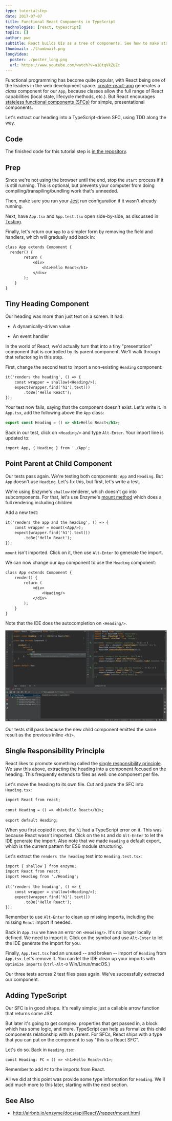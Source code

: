 ```yaml
---
type: tutorialstep
date: 2017-07-07
title: Functional React Components in TypeScript
technologies: [react, typescript]
topics: []
author: pwe
subtitle: React builds UIs as a tree of components. See how to make stateless functional component correctly with TypeScript.
thumbnail: ./thumbnail.png
longVideo:
  poster: ./poster_long.png
  url: https://www.youtube.com/watch?v=a18tqVkZUZc
---
```


Functional programming has become quite popular, with React being one of
the leaders in the web development space. 
[create-react-app](../../../technologies/cra) generates
a *class* component for our `App`, because classes allow the full range of
React capabilities (local state, lifecycle methods, etc.). But React
encourages
[stateless functional components (SFCs)](https://reactjs.org/docs/components-and-props.html)
for simple, presentational components. 

Let's extract our heading into a TypeScript-driven SFC, using TDD 
along the way.

## Code

The finished code for this tutorial step is 
[in the repository](https://github.com/JetBrains/jetbrains_guide/tree/master/demos/tutorials/react_typescript_tdd/functional_components).

## Prep

Since we're not using the browser until the end, stop the `start` process
if it is still running. This is optional, but prevents your computer from
doing compiling/transpiling/bundling work that's unneeded.

Then, make sure you run your [Jest](../../../technologies/jest) run configuration if it
wasn't already running.

Next, have `App.tsx` and `App.test.tsx` open side-by-side, as discussed
in [Testing](../testing/).

Finally, let's return our `App` to a simpler form by removing the field
and handlers, which will gradually add back in:

```typescript{}
class App extends Component {
  render() {
        return (
            <div>
                <h1>Hello React</h1>
            </div>
        );
    }
}
```

## Tiny Heading Component

Our heading was more than just text on a screen. It had:

- A dynamically-driven value

- An event handler

In the world of React, we'd actually turn that into a tiny "presentation"
component that is controlled by its parent component. We'll walk through that
refactoring in this step.

First, change the second test to import a non-existing `Heading`
component:

```typescript{}
it('renders the heading', () => {
    const wrapper = shallow(<Heading/>);
    expect(wrapper.find('h1').text())
        .toBe('Hello React');
});
```

Your test now fails, saying that the component doesn't exist. Let's write it.
In `App.tsx`, add the following above the `App` class:

```jsx
export const Heading = () => <h1>Hello React</h1>;
```

Back in our test, click on `<Heading/>` and type `Alt-Enter`. Your import
line is updated to:

```typescript{}
import App, { Heading } from './App';
```

## Point Parent at Child Component

Our tests pass again. We're testing both components: `App` and `Heading`.
But `App` doesn't use `Heading`. Let's fix this, but first, let's write
a test.

We're using Enzyme's `shallow` renderer, which doesn't go into subcomponents.
For that, let's use Enzyme's
[mount method](http://airbnb.io/enzyme/docs/api/mount.html) which does a
full rendering including children. 

Add a new test:

```typescript{}
it('renders the app and the heading', () => {
    const wrapper = mount(<App/>);
    expect(wrapper.find('h1').text())
        .toBe('Hello React');
});
```

`mount` isn't imported. Click on it, then use `Alt-Enter` to generate the
import.

We can now change our `App` component to use the `Heading` component:

```typescript{}
class App extends Component {
    render() {
        return (
            <div>
                <Heading/>
            </div>
        );
    }
}
```

Note that the IDE does the autocompletion on `<Heading/>`.

![Autocomplete](./screenshots/autocomplete.png)

Our tests still pass because the new child component emitted the same result
as the previous inline `<h1>`.

## Single Responsibility Principle

React likes to promote something called the
[single responsibility principle](https://reactjs.org/docs/thinking-in-react.html).
We saw this above, extracting the heading into a component focused on the
heading. This frequently extends to files as well: one component per file.

Let's move the heading to its own file. Cut and paste the SFC into
`Heading.tsx`:

```typescript{}
import React from react;

const Heading = () => <h1>Hello React</h1>;

export default Heading;
```

When you first copied it over, the `h1` had a TypeScript error on it. This
was because React wasn't imported. Click on the `h1` and do `Alt-Enter`
to let the IDE generate the import. Also note that we made `Heading` a
default export, which is the current pattern for ES6 module structuring.

Let's extract the `renders the heading` test into `Heading.test.tsx`:

```typescript{}
import { shallow } from enzyme;
import React from react;
import Heading from './Heading';

it('renders the heading', () => {
    const wrapper = shallow(<Heading/>);
    expect(wrapper.find('h1').text())
        .toBe('Hello React');
});
```

Remember to use `Alt-Enter` to clean up missing imports, including the
missing `React` import if needed.

Back in `App.tsx` we have an error on `<Heading/>`. It's no longer
locally defined. We need to import it. Click on the symbol and use
`Alt-Enter` to let the IDE generate the import for you.

Finally, `App.test.tsx` had an unused -- and broken -- import of
`Heading` from `App.tsx`. Let's remove it. You can let the IDE clean 
up your imports with `Optimize Imports` (`Ctrl-Alt-O` Win/Linux/macOS.)

Our three tests across 2 test files pass again. We've successfully extracted
our component.

## Adding TypeScript

Our SFC is in good shape. It's really simple: just a callable arrow function
that returns some JSX.

But later it's going to get complex: properties that get passed in, a block
which has some logic, and more. TypeScript can help us formalize this
child components relationship with its parent. For SFCs, React ships with a
type that you can put on the component to say "this is a React SFC".

Let's do so. Back in `Heading.tsx`:

```typescript{}
const Heading: FC = () => <h1>Hello React</h1>;
```

Remember to add `FC` to the imports from React.

All we did at this point was provide some type information for `Heading`.
We'll add much more to this later, starting with the next section.

## See Also

- http://airbnb.io/enzyme/docs/api/ReactWrapper/mount.html
